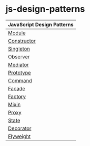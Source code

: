 # js-design-patterns

|  JavaScript Design Patterns   |
| ----------------------------- |
| [Module][module-js]           |
| [Constructor][constructor-js] |
| [Singleton][singleton-js]     |
| [Observer][observer-js]       |
| [Mediator][mediator-js]       |
| [Prototype][prototype-js]     |
| [Command][command-js]         |
| [Facade][facade-js]           |
| [Factory][factory-js]         |
| [Mixin][mixin-js]             |
| [Proxy][proxy-js]             |
| [State][state-js]             |
| [Decorator][decorator-js]     |
| [Flyweight][flyweight-js]     |

[module-js]:      patterns/module.js
[constructor-js]: patterns/constructor.js
[singleton-js]:   patterns/singleton.js
[observer-js]:    patterns/observer.js
[mediator-js]:    patterns/mediator.js
[prototype-js]:   patterns/prototype.js
[command-js]:     patterns/command.js
[facade-js]:      patterns/facade.js
[factory-js]:     patterns/factory.js
[mixin-js]:       patterns/mixin.js
[proxy-js]:       patterns/proxy.js
[state-js]:       patterns/state.js
[decorator-js]:   patterns/decorator.js
[flyweight-js]:   patterns/flyweight.js